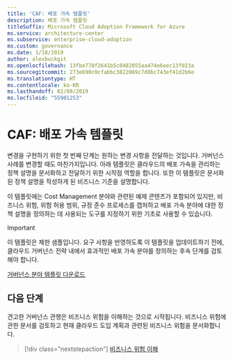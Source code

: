 ```yaml
---
title: 'CAF: 배포 가속 템플릿'
description: 배포 가속 템플릿
titleSuffix: Microsoft Cloud Adoption Framework for Azure
ms.service: architecture-center
ms.subservice: enterprise-cloud-adoption
ms.custom: governance
ms.date: 1/18/2019
author: alexbuckgit
ms.openlocfilehash: 13fbe778f2641b5c0482055aa474e6eec13f023a
ms.sourcegitcommit: 273e690c0cfabbc3822089c7d8bc743ef41d2b6e
ms.translationtype: HT
ms.contentlocale: ko-KR
ms.lasthandoff: 02/08/2019
ms.locfileid: "55901253"
---
```

# <a name="caf-deployment-acceleration-template"></a>CAF: 배포 가속 템플릿

변경을 구현하기 위한 첫 번째 단계는 원하는 변경 사항을 전달하는 것입니다. 거버넌스 사례를 변경할 때도 마찬가지입니다. 아래 템플릿은 클라우드의 배포 가속을 관리하는 정책 설명을 문서화하고 전달하기 위한 시작점 역할을 합니다. 또한 이 템플릿은 문서화된 정책 설명을 작성하게 된 비즈니스 기준을 설명합니다.

이 템플릿에는 Cost Management 분야와 관련된 예제 콘텐츠가 포함되어 있지만, 비즈니스 위험, 위험 허용 범위, 규정 준수 프로세스를 캡처하고 배포 가속 분야에 대한 정책 설명을 정의하는 데 사용되는 도구를 지정하기 위한 기초로 사용할 수 있습니다.

> [!IMPORTANT]
> 이 템플릿은 제한 샘플입니다. 요구 사항을 반영하도록 이 템플릿을 업데이트하기 전에, 클라우드 거버넌스 전략 내에서 효과적인 배포 가속 분야를 정의하는 후속 단계를 검토해야 합니다.

<!-- markdownlint-disable MD033 -->

 <a href="https://archcenter.blob.core.windows.net/cdn/fusion/governance/Governance Discipline Template.docx">거버넌스 분야 템플릿 다운로드</a>

<!-- markdownlint-enable MD033 -->

## <a name="next-steps"></a>다음 단계

견고한 거버넌스 관행은 비즈니스 위험을 이해하는 것으로 시작됩니다. 비즈니스 위험에 관한 문서를 검토하고 현재 클라우드 도입 계획과 관련된 비즈니스 위험을 문서화합니다.

> [!div class="nextstepaction"]
> [비즈니스 위험 이해](./business-risks.md)
